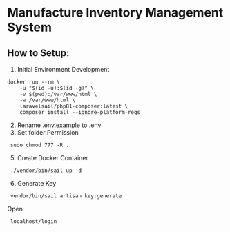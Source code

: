 # Manufacture Inventory Management System

## How to Setup:
1. Initial Environment Development
```
docker run --rm \
    -u "$(id -u):$(id -g)" \
    -v $(pwd):/var/www/html \
    -w /var/www/html \
    laravelsail/php81-composer:latest \
    composer install --ignore-platform-reqs
```
2. Rename .env.example to .env
3. Set folder Permission
```
 sudo chmod 777 -R .
```
5. Create Docker Container
```
 ./vendor/bin/sail up -d
```
6. Generate Key
```
 vendor/bin/sail artisan key:generate
```
Open
```
 localhost/login
```
